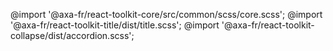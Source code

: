 @import '@axa-fr/react-toolkit-core/src/common/scss/core.scss';
@import '@axa-fr/react-toolkit-title/dist/title.scss';
@import '@axa-fr/react-toolkit-collapse/dist/accordion.scss';
